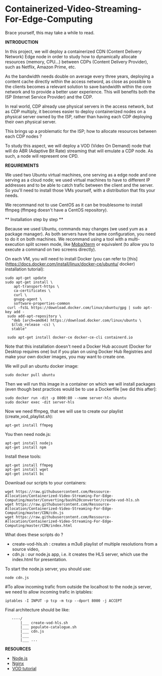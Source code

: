 # Containerized-Video-Streaming-For-Edge-Computing

Brace yourself, this may take a while to read.

**INTRODUCTION**

In this project, we will deploy a containerized CDN (Content Delivery Network) Edge node in order to study how to dynamically allocate resources (memory, CPU...) between CDPs (Content Delivery Provider), such as Netflix, Amazon Prime, etc.

As the bandwidth needs double on average every three years, deploying a content cache directly within the access netword, as close as possible to the clients becomes a relevant solution to save bandwidth within the core network and to provide a better user experience. This will benefits both the ISP (Internet Service Provider) and the CDP.

In real world, CDP already use physical servers in the access network, but as CDP multiply, it becomes easier to deploy containerized nodes on a physical server owned by the ISP, rather than having each CDP deploying their own physical server. 

This brings up a problematic for the ISP; how to allocate resources between each CDP nodes ?

To study this aspect, we will deploy a VOD (Video On Demand) node that will do ABR (Adaptive Bit Rate) streaming that will emulate a CDP node. As such, a node will represent one CPD.

**REQUIREMENTS**

We used two Ubuntu virtual machines, one serving as a edge node and one serving as a cloud node; we used virtual machines to have to different IP addresses and to be able to catch trafic between the client and the server. So you'll need to install those VMs yourself, with a distribution that fits your needs.

We recommand not to use CentOS as it can be troublesome to install ffmpeg (ffmpeg doesn't have a CentOS repository). 


** Installation step by step **


Because we used Ubuntu, commands may changes (we used yum as a package manager). As both servers have the same configuration, you need to do it on both machines. We recommand using a tool with a multi-execution split screen mode, like [MobaXterm](https://www.google.com/url?sa=t&rct=j&q=&esrc=s&source=web&cd=1&cad=rja&uact=8&ved=2ahUKEwiykv6Sh4HnAhVFxIUKHV3aBtAQFjAAegQICBAC&url=https%3A%2F%2Fmobaxterm.mobatek.net%2F&usg=AOvVaw2p74aXHoSZjuU9aYznA2Af) or equivalent (to allow you to execute a command on two screens directly).

On each VM, you will need to install Docker (you can refer to [this](https://docs.docker.com/install/linux/docker-ce/ubuntu/ docker) installation tutorial):
```
sudo apt-get update
sudo apt-get install \
    apt-transport-https \
    ca-certificates \
    curl \
    gnupg-agent \
    software-properties-common
 curl -fsSL https://download.docker.com/linux/ubuntu/gpg | sudo apt-key add -
 sudo add-apt-repository \
   "deb [arch=amd64] https://download.docker.com/linux/ubuntu \
   $(lsb_release -cs) \
   stable"
    
 sudo apt-get install docker-ce docker-ce-cli containerd.io
 ```
Note that this installation doesn't need a Docker Hub account (Docker for Desktop requires one) but if you plan on using Docker Hub Registries and make your own docker images, you may want to create one.

We will pull an ubuntu docker image:
```
sudo docker pull ubuntu
```
Then we will run this image in a container on which we will install packages (even though best practices would be to use a Dockerfile \[we did this after\]:
```
sudo docker run -dit -p 8000:80 --name server-hls ubuntu
sudo docker exec -dit server-hls
```

Now we need ffmpeg, that we will use to create our playlist (create_vod_playlist.sh):
```
apt-get install ffmpeg
```
You then need node.js:
```
apt-get install nodejs
apt-get install npm
```
Install these tools:
```
apt-get install ffmpeg
apt-get install wget
apt-get install bc
```

Download our scripts to your containers:
```
wget https://raw.githubusercontent.com/Ressource-Allocation/Containerized-Video-Streaming-For-Edge-Computing/master/Converting/bash%20converter/create-vod-hls.sh
wget https://raw.githubusercontent.com/Ressource-Allocation/Containerized-Video-Streaming-For-Edge-Computing/master/CDN/cdn.js
wget https://raw.githubusercontent.com/Ressource-Allocation/Containerized-Video-Streaming-For-Edge-Computing/master/CDN/index.html
```
What does these scripts do ?
- create-vod-hls.sh : creates a m3u8 playlist of multiple resolutions from a source video, 
- cdn.js : our node.js app, i.e. it creates the HLS server, which use the index.html for presentation.

To start the node.js server, you should use:
```
node cdn.js
```

#To allow incoming trafic from outside the localhost to the node.js server, we need to allow incoming trafic in iptables:
```
iptables -I INPUT -p tcp -m tcp --dport 8000 -j ACCEPT
```

Final architecture should be like:
```
   ----/
       |___ create-vod-hls.sh
       |___ populate-catalogue.sh
       |___ cdn.js
       |___ 
       |___ ...
```

**RESOURCES**

- [Node.js](https://nodejs.org/en/about/)
- [Nginx](https://www.nginx.com/)
- [VOD tutorial](https://selimatmaca.com/index.php/live-streaming?fbclid=IwAR0KnwW_2ctxplcA-JTfVU6rBrngZdmpCHoiYpAQses_os5REMfp_0Oy_0E)
